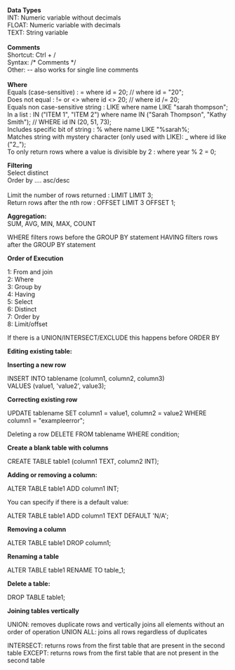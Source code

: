 <b>Data Types </b> <br/>
INT: Numeric variable without decimals <br/>
FLOAT: Numeric variable with decimals <br/>
TEXT: String variable <br/>
<br/>
<b>Comments </b> <br/>
Shortcut: Ctrl + / <br/>
Syntax: /* Comments */ <br/>
Other: -- also works for single line comments <br/>
<br/>
<b>Where</b><br/>
Equals (case-sensitive)                                    :               =                          where id = 20; // where id = "20"; <br/>
Does not equal                                             :               != or <>                   where id <> 20; // where id /= 20; <br/>
Equals non case-sensitive string                           :               LIKE                       where name LIKE "sarah thompson"; <br/>
In a list                                                  :               IN ("ITEM 1", "ITEM 2")    where name IN ("Sarah Thompson", "Kathy Smith"); // WHERE id IN (20, 51, 73); <br/>
Includes specific bit of string                            :               %                          where name LIKE "%sarah%; <br/>
Matches string with mystery character (only used with LIKE):               _                          where id like ("2_");
<br/>
To only return rows where a value is divisible by 2        :                                          where year % 2 = 0;

<b>Filtering</b> <br/>
Select distinct <br/>
Order by .... asc/desc <br/>
<br/>
Limit the number of rows returned                          :               LIMIT                      LIMIT 3; <br/>
Return rows after the nth row                              :               OFFSET                     LIMIT 3 OFFSET 1; <br/>

<b>Aggregation:</b> <br/>
SUM, AVG, MIN, MAX, COUNT

WHERE filters rows before the GROUP BY statement
HAVING filters rows after the GROUP BY statement

<b>Order of Execution</b>

1: From and join <br/>
2: Where <br/>
3: Group by <br/>
4: Having <br/>
5: Select <br/>
6: Distinct <br/>
7: Order by <br/>
8: Limit/offset <br/>

If there is a UNION/INTERSECT/EXCLUDE this happens before ORDER BY

<b>Editing existing table:</b>

<b>Inserting a new row</b>

INSERT INTO tablename (column1, column2, column3)</br>
VALUES (value1, 'value2', value3);</br>

<b>Correcting existing row</b>

UPDATE tablename
SET column1 = value1,
    column2 = value2
WHERE column1 = "exampleerror";

Deleting a row
DELETE FROM tablename
WHERE condition;

<b>Create a blank table with columns</b>

CREATE TABLE table1 
(column1 TEXT,
column2 INT);

<b>Adding or removing a column:</b>

ALTER TABLE table1
ADD column1 INT;

You can specify if there is a default value:

ALTER TABLE table1
ADD column1 TEXT
DEFAULT 'N/A';

<b>Removing a column</b>

ALTER TABLE table1
DROP column1;

<b>Renaming a table</b>

ALTER TABLE table1
RENAME TO table_1;

<b>Delete a table:</b>

DROP TABLE table1;

<b>Joining tables vertically</b>

UNION: removes duplicate rows and vertically joins all elements without an order of operation
UNION ALL: joins all rows regardless of duplicates

INTERSECT: returns rows from the first table that are present in the second table
EXCEPT: returns rows from the first table that are not present in the second table
